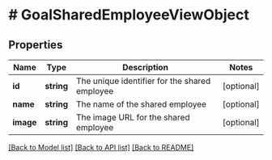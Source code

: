 # # GoalSharedEmployeeViewObject

## Properties

Name | Type | Description | Notes
------------ | ------------- | ------------- | -------------
**id** | **string** | The unique identifier for the shared employee | [optional]
**name** | **string** | The name of the shared employee | [optional]
**image** | **string** | The image URL for the shared employee | [optional]

[[Back to Model list]](../../README.md#models) [[Back to API list]](../../README.md#endpoints) [[Back to README]](../../README.md)
